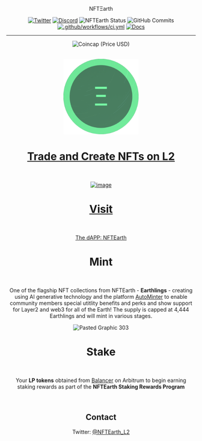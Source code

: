 <span align="center">

NFTΞarth

[![Twitter](https://img.shields.io/badge/Twitter-blue?logo=twitter&logoColor=white)](https://twitter.com/@NFTEarth_L2)
[![Discord](https://img.shields.io/discord/1062256160264171520?color=black&label=Discord&logo=discord&logoColor=white)](https://discord.gg/nftearth)
![NFTEarth Status](https://img.shields.io/badge/currently-building--NFTfi-brightgreen)
![GitHub Commits](https://img.shields.io/github/commit-activity/y/nftearth/marketplace-v2)
[![.github/workflows/ci.yml](https://github.com/github/gh-actions-importer/actions/workflows/ci.yml/badge.svg)](https://github.com/github/gh-actions-importer/actions/workflows/ci.yml)
<a href="https://docs.nftearth.exchange" target="_blank">
   <img alt="Docs" src="https://img.shields.io/badge/docs-Documentation-n63EKvmEjdWy0MEBdcJF?style=flat&logo=gitbook&logoColor=ffffff">
</a> 
 
---
 
![Coincap (Price USD)](https://img.shields.io/coincap/price-usd/ethereum)

<br />

<div align="center">
    <a align="center" href="https://nftearth.exchange" target="_blank">
      <img src="https://github.com/NFTEarth/documentation-nftearth/blob/main/.gitbook/assets/NFTE_Icon.png" alt="NFTEarth" height=200/>
  
# Trade and Create NFTs on L2

<br />

![image](https://github.com/NFTEarth/nftearth-marketplace-v3/assets/29180454/b37dda8a-9179-43b3-96ae-feb127db2c1e)
      
# Visit 

<br />

The dAPP: [NFTEarth](https://nftearth.exchange)

# Mint 

<br />
  
One of the flagship NFT collections from NFTEarth - **Earthlings** - creating using AI generative technology and the platform [AutoMinter](https://autominter.com) to enable community members special utitlity benefits and perks and show support for Layer2 and web3 for all of the Earth! The supply is capped at 4,444 Earthlings and will mint in various stages.

![Pasted Graphic 303](https://github.com/NFTEarth/.github/assets/29180454/bef5822d-d03b-4fe3-8ea5-068d59c1997a)

# Stake 

<br />

Your **LP tokens** obtained from [Balancer](https://app.balancer.fi/#/arbitrum/pool/0x161cd105034ac000d2aad75f06c26e943130bc0e000200000000000000000426) on Arbitrum to begin earning staking rewards as part of the **NFTEarth Staking Rewards Program**

<br />

</span>

<!-- CONTACT -->

## Contact

Twitter: [@NFTEarth_L2](https://twitter.com/nftearth_l2)

